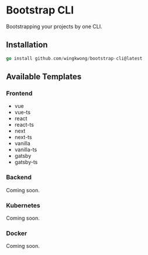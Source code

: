 # Bootstrap CLI

Bootstrapping your projects by one CLI.

## Installation

```go
go install github.com/wingkwong/bootstrap-cli@latest
```

## Available Templates

### Frontend

- vue
- vue-ts
- react
- react-ts
- next
- next-ts
- vanilla
- vanilla-ts
- gatsby
- gatsby-ts

### Backend

Coming soon.

### Kubernetes

Coming soon.

### Docker 

Coming soon.